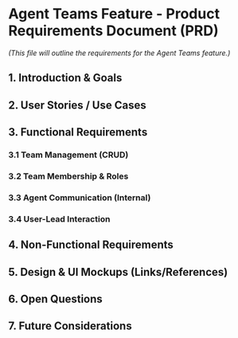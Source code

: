 # Agent Teams Feature - Product Requirements Document (PRD)

*(This file will outline the requirements for the Agent Teams feature.)*

## 1. Introduction & Goals

## 2. User Stories / Use Cases

## 3. Functional Requirements

### 3.1 Team Management (CRUD)

### 3.2 Team Membership & Roles

### 3.3 Agent Communication (Internal)

### 3.4 User-Lead Interaction

## 4. Non-Functional Requirements

## 5. Design & UI Mockups (Links/References)

## 6. Open Questions

## 7. Future Considerations 